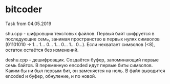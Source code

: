 # bitcoder
Task from 04.05.2019

shu.cpp - шифровщик текстовых файлов.
Первый байт шифруется в последующие семь, занимая пространство в первых нулях символов 
(01101010 -> 1... 1... 0... 1... 0... 1... 0...).
Если нехватает символов (<8), остаток остаётся без изменений.

deshu.cpp - дешифровщик.
Создаётся буфер, запоминающий первые семь байтов.
В переменную encoded идут первые биты символов.
Каким бы ни был первым бит, он заменяется на ноль.
В файл выводится encoded и буфер, обнуление, и по новой.
